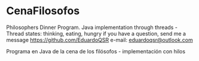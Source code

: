 # CenaFilosofos
Philosophers Dinner Program. Java implementation through threads - Thread states: thinking, eating, hungry
if you have a question, send me a message
https://github.com/EduardoQSR
e-mail: eduardoqsr@outlook.com

Programa en Java de la cena de los filósofos - implementación con hilos
